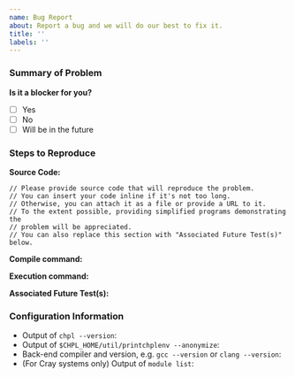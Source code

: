 ```yaml
---
name: Bug Report
about: Report a bug and we will do our best to fix it.
title: ''
labels: ''
---
```


### Summary of Problem
<!--
What behavior did you observe when encountering this issue?
What behavior did you expect to observe?
Is this a blocking issue with no known work-arounds?
-->

**Is it a blocker for you?**
<!--
Tick putting 'x' inside the box.
-->
- [ ] Yes
- [ ] No
- [ ] Will be in the future

### Steps to Reproduce

**Source Code:**

```chapel
// Please provide source code that will reproduce the problem.
// You can insert your code inline if it's not too long.
// Otherwise, you can attach it as a file or provide a URL to it.
// To the extent possible, providing simplified programs demonstrating the
// problem will be appreciated.
// You can also replace this section with "Associated Future Test(s)" below.
```

**Compile command:**
<!-- e.g. `chpl foo.chpl` -->

**Execution command:**
<!-- e.g. `./foo -nl 4`
If an input file is required, include it as well. -->

**Associated Future Test(s):**
<!-- Are there any tests in Chapel's test system that demonstrate this issue?
     e.g. [`test/path/to/foo.chpl`](
           https://github.com/chapel-lang/chapel/blob/main/test/path/to/foo.chpl
          ) #1234 -->

### Configuration Information

- Output of `chpl --version`:
- Output of `$CHPL_HOME/util/printchplenv --anonymize`:
- Back-end compiler and version, e.g. `gcc --version` or `clang --version`:
- (For Cray systems only) Output of `module list`:
